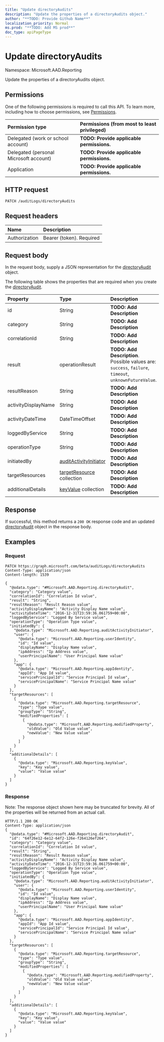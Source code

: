 ```yaml
---
title: "Update directoryAudits"
description: "Update the properties of a directoryAudits object."
author: "**TODO: Provide Github Name**"
localization_priority: Normal
ms.prod: "**TODO: Add MS prod**"
doc_type: apiPageType
---
```


# Update directoryAudits

Namespace: Microsoft.AAD.Reporting

Update the properties of a directoryAudits object.

## Permissions
One of the following permissions is required to call this API. To learn more, including how to choose permissions, see [Permissions](/concepts/permissions-reference.md).

|Permission type|Permissions (from most to least privileged)|
|:---|:---|
|Delegated (work or school account)|**TODO: Provide applicable permissions.**|
|Delegated (personal Microsoft account)|**TODO: Provide applicable permissions.**|
|Application|**TODO: Provide applicable permissions.**|

## HTTP request
<!-- {
  "blockType": "ignored"
}
-->
``` http
PATCH /auditLogs/directoryAudits
```

## Request headers
|Name|Description|
|:---|:---|
|Authorization|Bearer {token}. Required|

## Request body
In the request body, supply a JSON representation for the [directoryAudit](../resources/microsoft.aad.reporting-directoryaudit.md) object.

The following table shows the properties that are required when you create the [directoryAudit](../resources/microsoft.aad.reporting-directoryaudit.md).

|Property|Type|Description|
|:---|:---|:---|
|id|String|**TODO: Add Description**|
|category|String|**TODO: Add Description**|
|correlationId|String|**TODO: Add Description**|
|result|operationResult|**TODO: Add Description**. Possible values are: `success`, `failure`, `timeout`, `unknownFutureValue`.|
|resultReason|String|**TODO: Add Description**|
|activityDisplayName|String|**TODO: Add Description**|
|activityDateTime|DateTimeOffset|**TODO: Add Description**|
|loggedByService|String|**TODO: Add Description**|
|operationType|String|**TODO: Add Description**|
|initiatedBy|[auditActivityInitiator](../resources/microsoft.aad.reporting-auditactivityinitiator.md)|**TODO: Add Description**|
|targetResources|[targetResource](../resources/microsoft.aad.reporting-targetresource.md) collection|**TODO: Add Description**|
|additionalDetails|[keyValue](../resources/microsoft.aad.reporting-keyvalue.md) collection|**TODO: Add Description**|



## Response
If successful, this method returns a `200 OK` response code and an updated [directoryAudit](../resources/microsoft.aad.reporting-directoryaudit.md) object in the response body.

## Examples

### Request
<!-- {
  "blockType": "request",
  "name": "update_directoryaudits"
}
-->
``` http
PATCH https://graph.microsoft.com/beta/auditLogs/directoryAudits
Content-Type: application/json
Content-length: 1539

{
  "@odata.type": "#Microsoft.AAD.Reporting.directoryAudit",
  "category": "Category value",
  "correlationId": "Correlation Id value",
  "result": "String",
  "resultReason": "Result Reason value",
  "activityDisplayName": "Activity Display Name value",
  "activityDateTime": "2016-12-31T23:59:36.061759+00:00",
  "loggedByService": "Logged By Service value",
  "operationType": "Operation Type value",
  "initiatedBy": {
    "@odata.type": "Microsoft.AAD.Reporting.auditActivityInitiator",
    "user": {
      "@odata.type": "Microsoft.AAD.Reporting.userIdentity",
      "id": "Id value",
      "displayName": "Display Name value",
      "ipAddress": "Ip Address value",
      "userPrincipalName": "User Principal Name value"
    },
    "app": {
      "@odata.type": "Microsoft.AAD.Reporting.appIdentity",
      "appId": "App Id value",
      "servicePrincipalId": "Service Principal Id value",
      "servicePrincipalName": "Service Principal Name value"
    }
  },
  "targetResources": [
    {
      "@odata.type": "Microsoft.AAD.Reporting.targetResource",
      "type": "Type value",
      "groupType": "String",
      "modifiedProperties": [
        {
          "@odata.type": "Microsoft.AAD.Reporting.modifiedProperty",
          "oldValue": "Old Value value",
          "newValue": "New Value value"
        }
      ]
    }
  ],
  "additionalDetails": [
    {
      "@odata.type": "Microsoft.AAD.Reporting.keyValue",
      "key": "Key value",
      "value": "Value value"
    }
  ]
}
```

### Response
Note: The response object shown here may be truncated for brevity. All of the properties will be returned from an actual call.
<!-- {
  "blockType": "response",
  "truncated": true
}
-->
``` http
HTTP/1.1 200 OK
Content-Type: application/json
{
  "@odata.type": "#Microsoft.AAD.Reporting.directoryAudit",
  "id": "64f26e12-6e12-64f2-126e-f264126ef264",
  "category": "Category value",
  "correlationId": "Correlation Id value",
  "result": "String",
  "resultReason": "Result Reason value",
  "activityDisplayName": "Activity Display Name value",
  "activityDateTime": "2016-12-31T23:59:36.061759+00:00",
  "loggedByService": "Logged By Service value",
  "operationType": "Operation Type value",
  "initiatedBy": {
    "@odata.type": "Microsoft.AAD.Reporting.auditActivityInitiator",
    "user": {
      "@odata.type": "Microsoft.AAD.Reporting.userIdentity",
      "id": "Id value",
      "displayName": "Display Name value",
      "ipAddress": "Ip Address value",
      "userPrincipalName": "User Principal Name value"
    },
    "app": {
      "@odata.type": "Microsoft.AAD.Reporting.appIdentity",
      "appId": "App Id value",
      "servicePrincipalId": "Service Principal Id value",
      "servicePrincipalName": "Service Principal Name value"
    }
  },
  "targetResources": [
    {
      "@odata.type": "Microsoft.AAD.Reporting.targetResource",
      "type": "Type value",
      "groupType": "String",
      "modifiedProperties": [
        {
          "@odata.type": "Microsoft.AAD.Reporting.modifiedProperty",
          "oldValue": "Old Value value",
          "newValue": "New Value value"
        }
      ]
    }
  ],
  "additionalDetails": [
    {
      "@odata.type": "Microsoft.AAD.Reporting.keyValue",
      "key": "Key value",
      "value": "Value value"
    }
  ]
}
```

